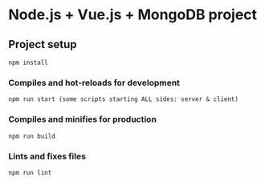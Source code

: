 # Node.js + Vue.js + MongoDB project

## Project setup
```
npm install
```

### Compiles and hot-reloads for development
```
npm run start (some scripts starting ALL sides: server & client)
```

### Compiles and minifies for production
```
npm run build
```

### Lints and fixes files
```
npm run lint
```
